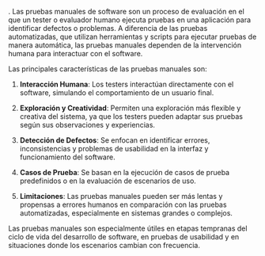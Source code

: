 .
Las pruebas manuales de software son un proceso de evaluación en el que un tester o evaluador humano ejecuta pruebas en una aplicación para identificar defectos o problemas. A diferencia de las pruebas automatizadas, que utilizan herramientas y scripts para ejecutar pruebas de manera automática, las pruebas manuales dependen de la intervención humana para interactuar con el software.

Las principales características de las pruebas manuales son:

1. **Interacción Humana**: Los testers interactúan directamente con el software, simulando el comportamiento de un usuario final.

2. **Exploración y Creatividad**: Permiten una exploración más flexible y creativa del sistema, ya que los testers pueden adaptar sus pruebas según sus observaciones y experiencias.

3. **Detección de Defectos**: Se enfocan en identificar errores, inconsistencias y problemas de usabilidad en la interfaz y funcionamiento del software.

4. **Casos de Prueba**: Se basan en la ejecución de casos de prueba predefinidos o en la evaluación de escenarios de uso.

5. **Limitaciones**: Las pruebas manuales pueden ser más lentas y propensas a errores humanos en comparación con las pruebas automatizadas, especialmente en sistemas grandes o complejos.

Las pruebas manuales son especialmente útiles en etapas tempranas del ciclo de vida del desarrollo de software, en pruebas de usabilidad y en situaciones donde los escenarios cambian con frecuencia.
